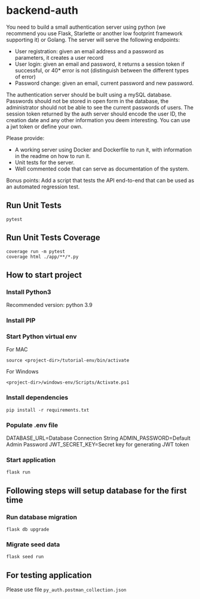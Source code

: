 # backend-auth

You need to build a small authentication server using python (we recommend you use Flask, Starlette or another low footprint framework supporting it) or Golang.
The server will serve the following endpoints:

- User registration: given an email address and a password as parameters, it creates a user record
- User login: given an email and password, it returns a session token if successful, or 40\* error is not (distinguish between the different types of error)
- Password change: given an email, current password and new password.

The authentication server should be built using a mySQL database.
Passwords should not be stored in open form in the database, the administrator should not be able to see the current passwords of users.
The session token returned by the auth server should encode the user ID, the creation date and any other information you deem interesting. You can use a jwt token or define your own.

Please provide:

- A working server using Docker and Dockerfile to run it, with information in the readme on how to run it.
- Unit tests for the server.
- Well commented code that can serve as documentation of the system.

Bonus points: Add a script that tests the API end-to-end that can be used as an automated regression test.

## Run Unit Tests

```shell
pytest
```

## Run Unit Tests Coverage

```shell
coverage run -m pytest
coverage html ./app/**/*.py
```

## How to start project

### Install Python3

Recommended version: python 3.9

### Install PIP

### Start Python virtual env

For MAC

```shell
source <project-dir>/tutorial-env/bin/activate
```

For Windows

```shell
<project-dir>/windows-env/Scripts/Activate.ps1
```

### Install dependencies

```shell
pip install -r requirements.txt
```

### Populate .env file

DATABASE_URL=Database Connection String
ADMIN_PASSWORD=Default Admin Password
JWT_SECRET_KEY=Secret key for generating JWT token

### Start application

```shell
flask run
```

## Following steps will setup database for the first time

### Run database migration

```shell
flask db upgrade
```

### Migrate seed data

```shell
flask seed run
```

## For testing application

Please use file `py_auth.postman_collection.json`
